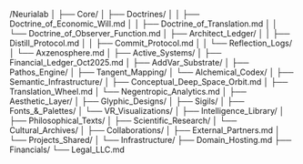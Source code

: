 /Neurialab
│
├── Core/
│   ├── Doctrines/
│   │   ├── Doctrine_of_Economic_Will.md
│   │   ├── Doctrine_of_Translation.md
│   │   └── Doctrine_of_Observer_Function.md
│   ├── Architect_Ledger/
│   │   ├── Distill_Protocol.md
│   │   ├── Commit_Protocol.md
│   │   └── Reflection_Logs/
│   └── Axzenosphere.md
│
├── Active_Systems/
│   ├── Financial_Ledger_Oct2025.md
│   ├── AddVar_Substrate/
│   ├── Pathos_Engine/
│   ├── Tangent_Mapping/
│   └── Alchemical_Codex/
│
├── Semantic_Infrastructure/
│   ├── Conceptual_Deep_Space_Orbit.md
│   ├── Translation_Wheel.md
│   └── Negentropic_Analytics.md
│
├── Aesthetic_Layer/
│   ├── Glyphic_Designs/
│   ├── Sigils/
│   ├── Fonts_&_Palettes/
│   └── VR_Visualizations/
│
├── Intelligence_Library/
│   ├── Philosophical_Texts/
│   ├── Scientific_Research/
│   └── Cultural_Archives/
│
├── Collaborations/
│   ├── External_Partners.md
│   └── Projects_Shared/
│
└── Infrastructure/
    ├── Domain_Hosting.md
    ├── Financials/
    └── Legal_LLC.md